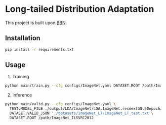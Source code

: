 # Long-tailed Distribution Adaptation

This project is built upon [BBN](https://github.com/Megvii-Nanjing/BBN).

## Installation
```bash
pip install -r requirements.txt
```

## Usage
1. Training
```bash
python main/train.py --cfg configs/ImageNet.yaml DATASET.ROOT /path/ImageNet_ILSVRC2012
```
2. Inference
```bash
python main/valid.py --cfg configs/ImageNet.yaml \
  TEST.MODEL_FILE ./output/LDA/ImageNet/LDA.ImageNet.resnext50.90epoch/models/best_model.pth \
  DATASET.VALID_JSON './datasets/ImageNet_LT/ImageNet_LT_test.txt'\
  DATASET.ROOT /path/ImageNet_ILSVRC2012
```